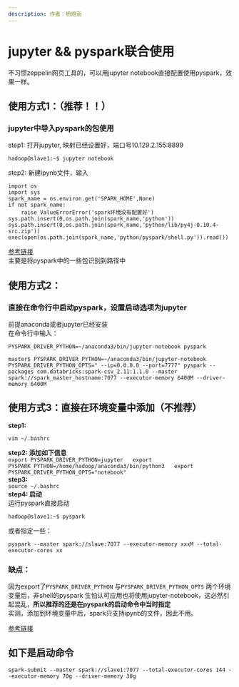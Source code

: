 ```yaml
---
description: 作者：杨煜涵
---
```


# jupyter && pyspark联合使用

不习惯zeppelin网页工具的，可以用jupyter notebook直接配置使用pyspark，效果一样。

## 使用方式1：（推荐！！）

### jupyter中导入pyspark的包使用

step1: 打开jupyter, 映射已经设置好，端口号10.129.2.155:8899

```text
hadoop@slave1:~$ jupyter notebook
```

step2: 新建ipynb文件，输入

```text
import os
import sys
spark_name = os.environ.get('SPARK_HOME',None)
if not spark_name:    
    raise ValueErrorError('spark环境没有配置好')
sys.path.insert(0,os.path.join(spark_name,'python'))
sys.path.insert(0,os.path.join(spark_name,'python/lib/py4j-0.10.4-src.zip'))
exec(open(os.path.join(spark_name,'python/pyspark/shell.py')).read())
```

[参考链接](https://blog.csdn.net/dxyna/article/details/79772343)  
 主要是将pyspark中的一些包识别到路径中

## 使用方式2：

### 直接在命令行中启动pyspark，设置启动选项为jupyter

前提anaconda或者jupyter已经安装  
 在命令行中输入：

```text
PYSPARK_DRIVER_PYTHON=~/anaconda3/bin/jupyter-notebook pyspark
```

```text
master$ PYSPARK_DRIVER_PYTHON=~/anaconda3/bin/jupyter-notebook PYSPARK_DRIVER_PYTHON_OPTS=" --ip=0.0.0.0 --port=7777" pyspark --packages com.databricks:spark-csv_2.11:1.1.0 --master spark://spark_master_hostname:7077 --executor-memory 6400M --driver-memory 6400M

```

## 使用方式3：直接在环境变量中添加（不推荐）

**step1:**

```text
vim ~/.bashrc
```

**step2: 添加如下信息**  
 `export PYSPARK_DRIVER_PYTHON=jupyter  
export PYSPARK_PYTHON=/home/hadoop/anaconda3/bin/python3  
export PYSPARK_DRIVER_PYTHON_OPTS="notebook"`  
 **step3:**  
 `source ~/.bashrc`  
 **step4: 启动**  
 运行pyspark直接启动

```text
hadoop@slave1:~$ pyspark
```

或者指定一些：

```text
pyspark --master spark://slave:7077 --executor-memory xxxM --total-executor-cores xx
```

### 缺点：

因为export了`PYSPARK_DRIVER_PYTHON` 与`PYSPARK_DRIVER_PYTHON_OPTS` 两个环境变量后，非shell的pyspark 生怕认可应用也将使用jupyter-notebook，这必然引起混乱，**所以推荐的还是在pyspark的启动命令中当时指定**  
 实测，添加到环境变量中后，spark只支持ipynb的文件，因此不用。

[参考链接](https://blog.csdn.net/NJZhuJinhua/article/details/79441217)

## 如下是启动命令

```text
spark-submit --master spark://slave1:7077 --total-executor-cores 144 --executor-memory 70g --driver-memory 30g
```

